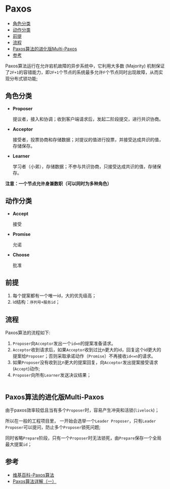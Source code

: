 # Paxos

<!-- vim-markdown-toc GFM -->

* [角色分类](#角色分类)
* [动作分类](#动作分类)
* [前提](#前提)
* [流程](#流程)
* [Paxos算法的进化版Multi-Paxos](#paxos算法的进化版multi-paxos)
* [参考](#参考)

<!-- vim-markdown-toc -->



Paxos算法运行在允许宕机故障的异步系统中，它利用大多数 (Majority) 机制保证了`2F+1`的容错能力，即`2F+1`个节点的系统最多允许`F`个节点同时出现故障，从而实现分布式锁功能;



## 角色分类

- **Proposer**

  提议者，接入和协调；收到客户端请求后，发起二阶段提交，进行共识协商。

- **Acceptor**

  接受者，投票协商和存储数据；对提议的值进行投票，并接受达成共识的值，存储保存。

- **Learner**

  学习者（小弟），存储数据；不参与共识协商，只接受达成共识的值，存储保存。

**注意：一个节点允许身兼数职（可以同时为多种角色）**



## 动作分类

- **Accept**

  接受

- **Promise**

  允诺

- **Choose**

  批准



## 前提 

1. 每个提案都有一个唯一id，大的优先级高；
2. id结构：`序列号+服务id`；



## 流程

Paxos算法的流程如下:
1. `Proposer`向`Acceptor`发出一个`id=n`的提案准备请求。
2. `Acceptor`收到请求后，如果`Acceptor`收到过比n更大的id，回复这个id更大的提案给`Proposer`；否则采取承诺动作（`Promise`）不再接收`id<=n`的请求。
3. 如果`Proposer`没有收到比n更大的提案回复，向`Acceptor`发出提案接受请求(`Accept`)动作;
4. `Proposer`向所有`Learner`发送决议结果；

```sequence

```



## Paxos算法的进化版Multi-Paxos

由于paxos效率较低且当有多个`Proposer`时，容易产生冲突和活锁(`livelock`)；

所以在一般的工程项目里，
一开始会选举一个`Leader Proposer`，只有`Leader Proposer`可以提问，防止多个`Proposer`锁死问题;

同时省略`Prepare`阶段，只有一个`Proposer`时无法锁死，由`Prepare`保存一个全局最大提案`id`；



## 参考

- [维基百科-Paxos算法](https://zh.wikipedia.org/wiki/Paxos%E7%AE%97%E6%B3%95)
- [Paxos算法详解（一）](https://blog.csdn.net/lin819747263/article/details/106313936)
